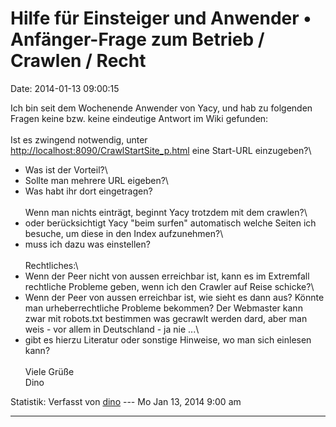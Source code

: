 Hilfe für Einsteiger und Anwender • Anfänger-Frage zum Betrieb / Crawlen / Recht
================================================================================

Date: 2014-01-13 09:00:15

Ich bin seit dem Wochenende Anwender von Yacy, und hab zu folgenden
Fragen keine bzw. keine eindeutige Antwort im Wiki gefunden:\
\
Ist es zwingend notwendig, unter
<http://localhost:8090/CrawlStartSite_p.html> eine Start-URL
einzugeben?\
- Was ist der Vorteil?\
- Sollte man mehrere URL eigeben?\
- Was habt ihr dort eingetragen?\
\
Wenn man nichts einträgt, beginnt Yacy trotzdem mit dem crawlen?\
- oder berücksichtigt Yacy \"beim surfen\" automatisch welche Seiten ich
besuche, um diese in den Index aufzunehmen?\
- muss ich dazu was einstellen?\
\
Rechtliches:\
- Wenn der Peer nicht von aussen erreichbar ist, kann es im Extremfall
rechtliche Probleme geben, wenn ich den Crawler auf Reise schicke?\
- Wenn der Peer von aussen erreichbar ist, wie sieht es dann aus? Könnte
man urheberrechtliche Probleme bekommen? Der Webmaster kann zwar mit
robots.txt bestimmen was gecrawlt werden dard, aber man weis - vor allem
in Deutschland - ja nie \...\
- gibt es hierzu Literatur oder sonstige Hinweise, wo man sich einlesen
kann?\
\
Viele Grüße\
Dino

Statistik: Verfasst von
[dino](http://forum.yacy-websuche.de/memberlist.php?mode=viewprofile&u=9342)
--- Mo Jan 13, 2014 9:00 am

------------------------------------------------------------------------
